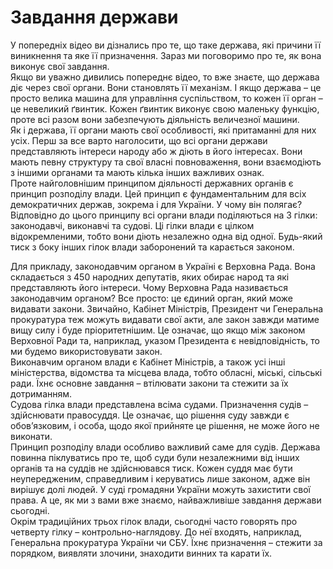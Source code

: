 # Завдання держави

У попередніх відео ви дізнались про те, що таке держава, які причини її виникнення та яке її призначення. Зараз ми поговоримо про те, як вона виконує свої завдання.         
Якщо ви уважно дивились попереднє відео, то вже знаєте, що держава діє через свої органи. Вони становлять її механізм. І якщо держава – це просто велика машина для управління суспільством, то кожен її орган – це невеликий ґвинтик. Кожен ґвинтик виконує свою маленьку функцію, проте всі разом вони забезпечують діяльність величезної машини.         
Як і держава, її органи мають свої особливості, які притаманні для них усіх. Перш за все варто наголосити, що всі органи держави представляють інтереси народу або ж діють в його інтересах. Вони мають певну структуру та свої власні повноваження, вони взаємодіють з іншими органами та мають кілька інших важливих ознак.         
Проте найголовнішим принципом діяльності державних органів є принцип розподілу влади. Цей принцип є фундаментальним для всіх демократичних держав, зокрема і для України. У чому він полягає?        
Відповідно до цього принципу всі органи влади поділяються на 3 гілки: законодавчі, виконавчі та судові. Ці гілки влади є цілком відокремленими, тобто вони діють незалежно одна від одної. Будь-який тиск з боку інших гілок влади заборонений та карається законом.     

Для прикладу, законодавчим органом в Україні є Верховна Рада. Вона складається з 450 народних депутатів, яких обирає народ та які представляють його інтереси. Чому Верховна Рада називається законодавчим органом? Все просто: це єдиний орган, який може видавати закони. Звичайно, Кабінет Міністрів, Президент чи Генеральна прокуратура теж можуть видавати свої акти, але закон завжди матиме вищу силу і буде пріоритетнішим. Це означає, що якщо між законом Верховної Ради та, наприклад, указом Президента є невідповідність, то ми будемо використовувати закон.            
Виконавчим органом влади є Кабінет Міністрів, а також усі інші міністерства, відомства та місцева влада, тобто обласні, міські, сільські ради. Їхнє основне завдання – втілювати закони та стежити за їх дотриманням.          
Судова гілка влади представлена всіма судами. Призначення судів – здійснювати правосуддя. Це означає, що рішення суду завжди є обов’язковим, і особа, щодо якої прийняте це рішення, не може його не виконати.        
Принцип розподілу влади особливо важливий саме для судів. Держава повинна піклуватись про те, щоб суди були незалежними від інших органів та на суддів не здійснювався тиск. Кожен суддя має бути неупередженим, справедливим і керуватись лише законом, адже він вирішує долі людей. У суді громадяни України можуть захистити свої права. А це, як ми з вами вже знаємо, найважливіше завдання держави сьогодні.           
Окрім традиційних трьох гілок влади, сьогодні часто говорять про четверту гілку – контрольно-наглядову. До неї входять, наприклад, Генеральна прокуратура України чи СБУ. Їхнє призначення – стежити за порядком, виявляти злочини, знаходити винних та карати їх.